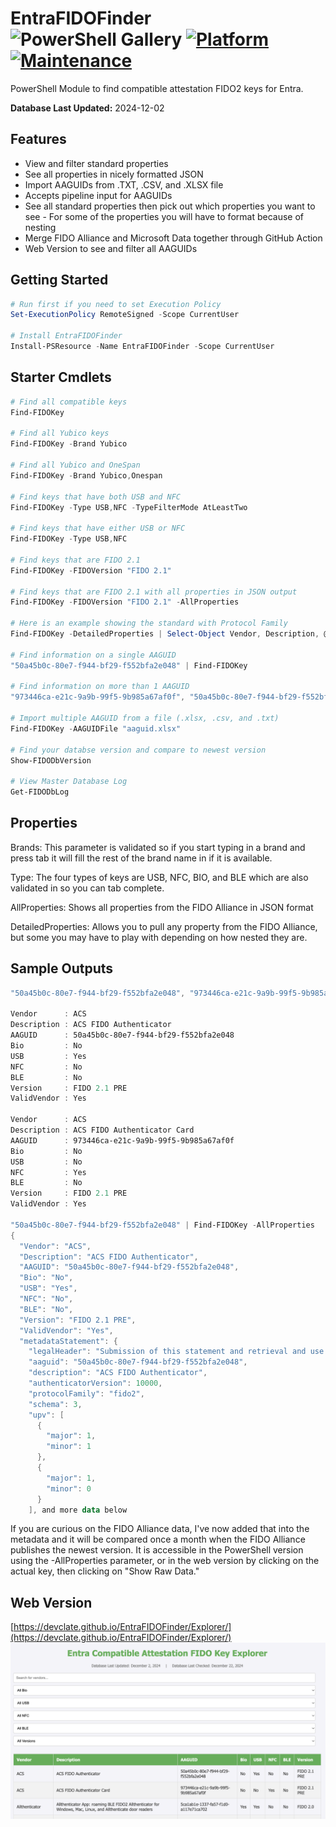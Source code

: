 # EntraFIDOFinder ![PowerShell Gallery](https://img.shields.io/powershellgallery/dt/EntraFIDOFinder?label=Downloads&style=flat-square) [![Platform](https://img.shields.io/badge/platform-Windows%20/%20Linux%20/%20Mac-blue)](https://github.com/DevClate/EntraFIDOFinder) [![Maintenance](https://img.shields.io/maintenance/yes/2025)](https://github.com/DevClate/EntraFIDOFinder)


PowerShell Module to find compatible attestation FIDO2 keys for Entra.

**Database Last Updated:** 2024-12-02

## Features

* View and filter standard properties
* See all properties in nicely formatted JSON
* Import AAGUIDs from .TXT, .CSV, and .XLSX file
* Accepts pipeline input for AAGUIDs
* See all standard properties then pick out which properties you want to see - For some of the properties you will have to format because of nesting
* Merge FIDO Alliance and Microsoft Data together through GitHub Action
* Web Version to see and filter all AAGUIDs

## Getting Started

```PowerShell
# Run first if you need to set Execution Policy
Set-ExecutionPolicy RemoteSigned -Scope CurrentUser

# Install EntraFIDOFinder
Install-PSResource -Name EntraFIDOFinder -Scope CurrentUser
```

## Starter Cmdlets

```powershell
# Find all compatible keys
Find-FIDOKey

# Find all Yubico keys
Find-FIDOKey -Brand Yubico

# Find all Yubico and OneSpan
Find-FIDOKey -Brand Yubico,Onespan

# Find keys that have both USB and NFC
Find-FIDOKey -Type USB,NFC -TypeFilterMode AtLeastTwo

# Find keys that have either USB or NFC
Find-FIDOKey -Type USB,NFC

# Find keys that are FIDO 2.1
Find-FIDOKey -FIDOVersion "FIDO 2.1"

# Find keys that are FIDO 2.1 with all properties in JSON output
Find-FIDOKey -FIDOVersion "FIDO 2.1" -AllProperties

# Here is an example showing the standard with Protocol Family
Find-FIDOKey -DetailedProperties | Select-Object Vendor, Description, @{Name="ProtocolFamily";Expression={$_.metadataStatement.protocolFamily}} | fl

# Find information on a single AAGUID
"50a45b0c-80e7-f944-bf29-f552bfa2e048" | Find-FIDOKey

# Find information on more than 1 AAGUID
"973446ca-e21c-9a9b-99f5-9b985a67af0f", "50a45b0c-80e7-f944-bf29-f552bfa2e048" | Find-FIDOKey

# Import multiple AAGUID from a file (.xlsx, .csv, and .txt)
Find-FIDOKey -AAGUIDFile "aaguid.xlsx"

# Find your databse version and compare to newest version
Show-FIDODbVersion

# View Master Database Log
Get-FIDODbLog
```

## Properties

Brands:
This parameter is validated so if you start typing in a brand and press tab it will fill the rest of the brand name in if it is available.

Type:
The four types of keys are USB, NFC, BIO, and BLE which are also validated in so you can tab complete.

AllProperties:
Shows all properties from the FIDO Alliance in JSON format

DetailedProperties:
Allows you to pull any property from the FIDO Alliance, but some you may have to play with depending on how nested they are.

## Sample Outputs
```Powershell
"50a45b0c-80e7-f944-bf29-f552bfa2e048", "973446ca-e21c-9a9b-99f5-9b985a67af0f" | Find-FIDOKey

Vendor      : ACS
Description : ACS FIDO Authenticator
AAGUID      : 50a45b0c-80e7-f944-bf29-f552bfa2e048
Bio         : No
USB         : Yes
NFC         : No
BLE         : No
Version     : FIDO 2.1 PRE
ValidVendor : Yes

Vendor      : ACS
Description : ACS FIDO Authenticator Card
AAGUID      : 973446ca-e21c-9a9b-99f5-9b985a67af0f
Bio         : No
USB         : No
NFC         : Yes
BLE         : No
Version     : FIDO 2.1 PRE
ValidVendor : Yes

"50a45b0c-80e7-f944-bf29-f552bfa2e048" | Find-FIDOKey -AllProperties
{
  "Vendor": "ACS",
  "Description": "ACS FIDO Authenticator",
  "AAGUID": "50a45b0c-80e7-f944-bf29-f552bfa2e048",
  "Bio": "No",
  "USB": "Yes",
  "NFC": "No",
  "BLE": "No",
  "Version": "FIDO 2.1 PRE",
  "ValidVendor": "Yes",
  "metadataStatement": {
    "legalHeader": "Submission of this statement and retrieval and use of this statement indicates acceptance of the appropriate agreement located at https://fidoalliance.org/metadata/metadata-legal-terms/.",
    "aaguid": "50a45b0c-80e7-f944-bf29-f552bfa2e048",
    "description": "ACS FIDO Authenticator",
    "authenticatorVersion": 10000,
    "protocolFamily": "fido2",
    "schema": 3,
    "upv": [
      {
        "major": 1,
        "minor": 1
      },
      {
        "major": 1,
        "minor": 0
      }
    ], and more data below
```

If you are curious on the FIDO Alliance data, I've now added that into the metadata and it will be compared once a month when the FIDO Alliance publishes the newest version. It is accessible in the PowerShell version using the -AllProperties parameter, or in the web version by clicking on the actual key, then clicking on "Show Raw Data."

## Web Version

[https://devclate.github.io/EntraFIDOFinder/Explorer/](https://devclate.github.io/EntraFIDOFinder/Explorer/)
![Alt Screenshot of web version](https://github.com/DevClate/EntraFIDOFinder/blob/main/Assets/Webss1.png?raw=true)

